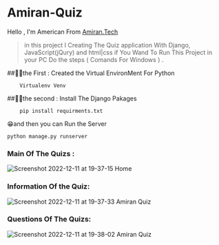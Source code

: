 # Amiran-Quiz
Hello , I'm American  From [Amiran.Tech](https://amiran.tech/)
> in this project I Creating The Quiz application  With Django, JavaScript(jQury) and html|css
> if You Wand To Run This Project in your PC Do the steps ( Comands For Windows ) .

##☝🏼the First : Created the Virtual EnvironMent For Python  
```
    Virtualenv Venv 
```

##✌🏼the second : Install The Django Pakages 
```
    pip install requirments.txt
```
😁and then you can Run the Server
```
python manage.py runserver
```

### Main Of The Quizs :

![Screenshot 2022-12-11 at 19-37-15 Home](https://user-images.githubusercontent.com/93470832/206916183-c9a49fb1-f2e5-4494-b688-7cdd6093c34f.png)

### Information  Of the Quiz:

![Screenshot 2022-12-11 at 19-37-33 Amiran Quiz](https://user-images.githubusercontent.com/93470832/206916189-bb45a1e3-99ff-4083-b2b3-4f7910fe7dd7.png)

### Questions Of The Quizs:

![Screenshot 2022-12-11 at 19-38-02 Amiran Quiz](https://user-images.githubusercontent.com/93470832/206916191-16fabcf9-bd0d-41f7-974a-cab7cb8b8ddf.png)

